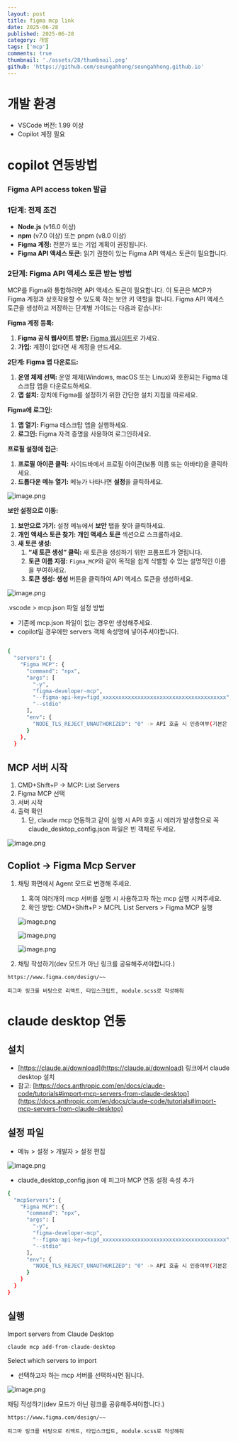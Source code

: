 ```yaml
---
layout: post
title: figma mcp link
date: 2025-06-28
published: 2025-06-28
category: 개발
tags: ['mcp']
comments: true
thumbnail: './assets/28/thumbnail.png'
github: 'https://github.com/seungahhong/seungahhong.github.io'
---
```


# 개발 환경

- VSCode 버전: 1.99 이상
- Copilot 계정 필요

# copilot 연동방법

### Figma API access token 발급

### **1단계: 전제 조건**

- **Node.js** (v16.0 이상)
- **npm** (v7.0 이상) 또는 pnpm (v8.0 이상)
- **Figma 계정:** 전문가 또는 기업 계획이 권장됩니다.
- **Figma API 액세스 토큰:** 읽기 권한이 있는 Figma API 액세스 토큰이 필요합니다.

### **2단계: Figma API 액세스 토큰 받는 방법**

MCP를 Figma와 통합하려면 API 액세스 토큰이 필요합니다. 이 토큰은 MCP가 Figma 계정과 상호작용할 수 있도록 하는 보안 키 역할을 합니다. Figma API 액세스 토큰을 생성하고 저장하는 단계별 가이드는 다음과 같습니다:

**Figma 계정 등록:**

1. **Figma 공식 웹사이트 방문:** [Figma 웹사이트](https://www.figma.com/)로 가세요.
2. **가입:** 계정이 없다면 새 계정을 만드세요.

**2단계: Figma 앱 다운로드:**

1. **운영 체제 선택:** 운영 체제(Windows, macOS 또는 Linux)와 호환되는 Figma 데스크탑 앱을 다운로드하세요.
2. **앱 설치:** 장치에 Figma를 설정하기 위한 간단한 설치 지침을 따르세요.

**Figma에 로그인:**

1. **앱 열기:** Figma 데스크탑 앱을 실행하세요.
2. **로그인:** Figma 자격 증명을 사용하여 로그인하세요.

**프로필 설정에 접근:**

1. **프로필 아이콘 클릭:** 사이드바에서 프로필 아이콘(보통 이름 또는 아바타)을 클릭하세요.
2. **드롭다운 메뉴 열기:** 메뉴가 나타나면 **설정**을 클릭하세요.

![image.png](./assets/28/image0.png)

**보안 설정으로 이동:**

1. **보안으로 가기:** 설정 메뉴에서 **보안** 탭을 찾아 클릭하세요.
2. **개인 액세스 토큰 찾기:** **개인 액세스 토큰** 섹션으로 스크롤하세요.
3. **새 토큰 생성:**
   1. **“새 토큰 생성” 클릭:** 새 토큰을 생성하기 위한 프롬프트가 열립니다.
   2. **토큰 이름 지정:** `Figma_MCP`와 같이 목적을 쉽게 식별할 수 있는 설명적인 이름을 부여하세요.
   3. **토큰 생성:** **생성** 버튼을 클릭하여 API 액세스 토큰을 생성하세요.

![image.png](./assets/28/image1.png)

.vscode > mcp.json 파일 설정 방법

- 기존에 mcp.json 파일이 없는 경우만 생성해주세요.
- copilot일 경우에만 servers 객체 속성명에 넣어주셔야합니다.

```bash

{
  "servers": {
    "Figma MCP": {
      "command": "npx",
      "args": [
        "-y",
        "figma-developer-mcp",
        "--figma-api-key=figd_xxxxxxxxxxxxxxxxxxxxxxxxxxxxxxxxxxxxxxx", -> figma 발급한 키 추가
        "--stdio"
      ],
      "env": {
        "NODE_TLS_REJECT_UNAUTHORIZED": "0" -> API 호출 시 인증여부(기본은 on임으로 꺼주세요. 안그러면 API 호출시 인증에러 발생해요)
      }
    },
  }

```

## MCP 서버 시작

1. CMD+Shift+P → MCP: List Servers
2. Figma MCP 선택
3. 서버 시작
4. 출력 확인
   1. 단, claude mcp 연동하고 같이 실행 시 API 호출 시 에러가 발생함으로 꼭 claude_desktop_config.json 파일은 빈 객체로 두세요.

![image.png](./assets/28/image2.png)

## Copliot → Figma Mcp Server

1. 채팅 화면에서 Agent 모드로 변경해 주세요.

   1. 혹여 여러개의 mcp 서버를 실행 시 사용하고자 하는 mcp 실행 시켜주세요.
   2. 확인 방법: CMD+Shift+P > MCPL List Servers > Figma MCP 실행

   ![image.png](./assets/28/image3.png)

   ![image.png](./assets/28/image4.png)

   ![image.png](./assets/28/image5.png)

1. 채팅 작성하기(dev 모드가 아닌 링크를 공유해주셔야합니다.)

```
https://www.figma.com/design/~~

피그마 링크를 바탕으로 리액트, 타입스크립트, module.scss로 작성해줘
```

# claude desktop 연동

## 설치

- [https://claude.ai/download](https://claude.ai/download) 링크에서 claude desktop 설치
- 참고: [https://docs.anthropic.com/en/docs/claude-code/tutorials#import-mcp-servers-from-claude-desktop](https://docs.anthropic.com/en/docs/claude-code/tutorials#import-mcp-servers-from-claude-desktop)

## 설정 파일

- 메뉴 > 설정 > 개발자 > 설정 편집

![image.png](./assets/28/image6.png)

- claude_desktop_config.json 에 피그마 MCP 연동 설정 속성 추가

```bash
{
  "mcpServers": {
    "Figma MCP": {
      "command": "npx",
      "args": [
        "-y",
        "figma-developer-mcp",
        "--figma-api-key=figd_xxxxxxxxxxxxxxxxxxxxxxxxxxxxxxxxxxxxxxx", -> figma 발급한 키 추가
        "--stdio"
      ],
      "env": {
        "NODE_TLS_REJECT_UNAUTHORIZED": "0" -> API 호출 시 인증여부(기본은 on임으로 꺼주세요. 안그러면 API 호출시 인증에러 발생해요)
      }
    }
  }
}

```

## 실행

Import servers from Claude Desktop

```bash
claude mcp add-from-claude-desktop
```

Select which servers to import

- 선택하고자 하는 mcp 서버를 선택하시면 됩니다.

![image.png](./assets/28/image7.png)

채팅 작성하기(dev 모드가 아닌 링크를 공유해주셔야합니다.)

```
https://www.figma.com/design/~~

피그마 링크를 바탕으로 리액트, 타입스크립트, module.scss로 작성해줘
```
